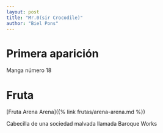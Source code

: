 ```yaml
---
layout: post
title: "Mr.0(sir Crocodile)"
author: "Biel Pons"
---
```


# Primera aparición

Manga número 18

# Fruta

[Fruta Arena Arena]({% link frutas/arena-arena.md %})

Cabecilla de una sociedad malvada llamada Baroque Works